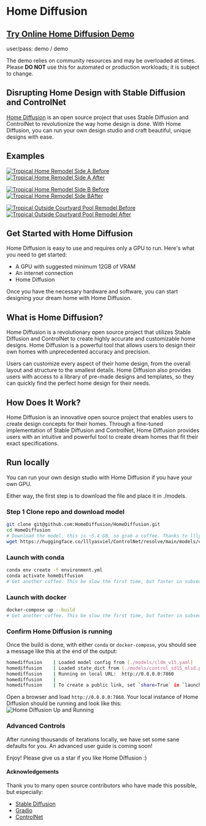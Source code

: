 # Home Diffusion
## [Try Online Home Diffusion Demo](https://diffusion.homes.org/)
user/pass: demo / demo

The demo relies on community resources and may be overloaded at times. Please **DO NOT** use this for automated or production workloads; it is subject to change.

## Disrupting Home Design with Stable Diffusion and ControlNet

[Home Diffusion](https://homes.org/home-diffusion/) is an open source project that uses Stable Diffusion and ControlNet to revolutionize the way home design is done. With Home Diffusion, you can run your own design studio and craft beautiful, unique designs with ease.

## Examples
[![Tropical Home Remodel Side A Before](https://homes.org/images/examples/exterior-tropical-remodel-0001-before.png)](https://www.homes.org)
[![Tropical Home Remodel Side A After](https://homes.org/images/examples/exterior-tropical-remodel-0001-after.png)](https://www.homes.org)


[![Tropical Home Remodel Side B Before](https://homes.org/images/examples/exterior-tropical-remodel-0002-before.png)](https://www.homes.org)
[![Tropical Home Remodel Side BAfter](https://homes.org/images/examples/exterior-tropical-remodel-0002-after.png)](https://www.homes.org)


[![Tropical Outside Courtyard Pool Remodel Before](https://homes.org/images/examples/exterior-tropical-remodel-0003-before.png)](https://www.homes.org)
[![Tropical Outside Courtyard Pool Remodel After](https://homes.org/images/examples/exterior-tropical-remodel-0003-after.png)](https://www.homes.org)

## Get Started with Home Diffusion

Home Diffusion is easy to use and requires only a GPU to run. Here's what you need to get started:

- A GPU with suggested minimum 12GB of VRAM
- An internet connection
- Home Diffusion

Once you have the necessary hardware and software, you can start designing your dream home with Home Diffusion.



## What is Home Diffusion?

Home Diffusion is a revolutionary open source project that utilizes Stable Diffusion and ControlNet to create highly accurate and customizable home designs. Home Diffusion is a powerful tool that allows users to design their own homes with unprecedented accuracy and precision. 

Users can customize every aspect of their home design, from the overall layout and structure to the smallest details. Home Diffusion also provides users with access to a library of pre-made designs and templates, so they can quickly find the perfect home design for their needs.

## How Does It Work?

Home Diffusion is an innovative open source project that enables users to create design concepts for their homes. Through a fine-tuned implementation of Stable Diffusion and ControlNet, Home Diffusion provides users with an intuitive and powerful tool to create dream homes that fit their exact specifications.

## Run locally
You can run your own design studio with Home Diffusion if you have your own GPU.

Either way, the first step is to download the file and place it in ./models.

### Step 1 Clone repo and download model
```bash
git clone git@github.com:HomeDiffusion/HomeDiffusion.git
cd HomeDiffusion
# Download the model, this is ~5.4 GB, so grab a coffee. Thanks to lllyasviel for ControlNet!
wget https://huggingface.co/lllyasviel/ControlNet/resolve/main/models/control_sd15_mlsd.pth  -P models/
```

### Launch with conda
```bash
conda env create -f environment.yml
conda activate homeDiffusion
# Get another coffee. This be slow the first time, but faster in subsequent uses. Varies based on your internet and machine
```

### Launch with docker
```bash
docker-compose up --build
# Get another coffee. This be slow the first time, but faster in subsequent uses. Varies based on your internet and machine
```

### Confirm Home Diffusion is running
Once the build is done, with either `conda` or `docker-compose`, you should see a message like this at the end of the output:
```bash
homediffusion    | Loaded model config from [./models/cldm_v15.yaml]
homediffusion    | Loaded state_dict from [./models/control_sd15_mlsd.pth]
homediffusion    | Running on local URL:  http://0.0.0.0:7860
homediffusion    | 
homediffusion    | To create a public link, set `share=True` in `launch()`.
```

Open a browser and load `http://0.0.0.0:7860`. Your local instance of Home Diffusion should be running and look like this:
![Home Diffusion Up and Running](https://homes.org/images/home-diffusion-working.png)


### Advanced Controls
After running thousands of iterations locally, we have set some sane defaults for you. An advanced user guide is coming soon!


Enjoy! Please give us a star if you like Home Diffusion :)

#### Acknowledgements
Thank you to many open source contributors who have made this possible, but especially:
- [Stable Diffusion](https://github.com/CompVis/stable-diffusion)
- [Gradio](https://github.com/gradio-app/gradio)
- [ControlNet](https://github.com/lllyasviel/ControlNet)